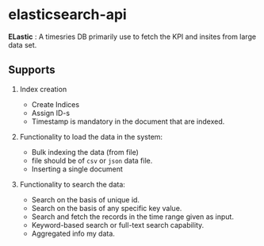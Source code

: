 # elasticsearch-api

**ELastic** : A timesries DB primarily use to fetch the KPI and insites from large data set.

## Supports

1. Index creation
    * Create Indices
    * Assign ID-s
    * Timestamp is mandatory in the document that are indexed.
   
2. Functionality to load the data in the system:
    * Bulk indexing the data (from file)
    * file should be of `csv` or `json` data file.
    * Inserting a single document

2. Functionality to search the data:
    * Search on the basis of unique id.
    * Search on the basis of any specific key value.
    * Search and fetch the records in the time range given as input.
    * Keyword-based search or full-text search capability.
    * Aggregated info my data.
